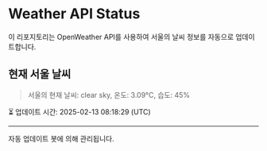 
# Weather API Status

이 리포지토리는 OpenWeather API를 사용하여 서울의 날씨 정보를 자동으로 업데이트합니다.

## 현재 서울 날씨
> 서울의 현재 날씨: clear sky, 온도: 3.09°C, 습도: 45%

⏳ 업데이트 시간: 2025-02-13 08:18:29 (UTC)

---
자동 업데이트 봇에 의해 관리됩니다.

